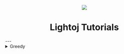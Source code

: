 
<p align="center">
	<img src="https://github.com/Saurav-Paul/My-Wiki/blob/master/logo.png" align="center" >
</p>

<h1 align="center">Lightoj Tutorials</h1>
---

<details>
  <summary>Greedy</summary>
	[Lightoj 1016 - Brush (II).md](Lightoj_Tutorials/Lightoj 1016 - Brush (II).md)
  <ul>
   <li> 
	
   </li>
  </Ul>
</details>
